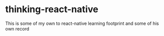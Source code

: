# thinking-react-native
This is some of my own to react-native learning footprint and some of his own record
